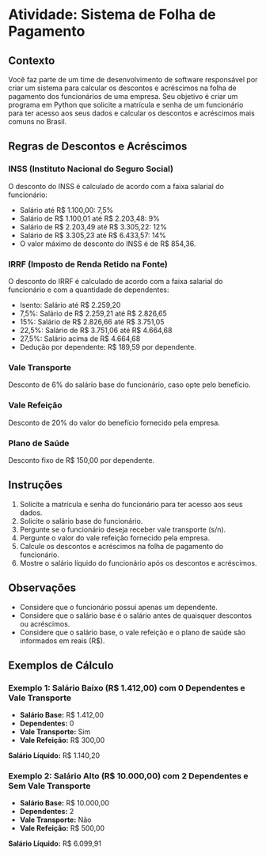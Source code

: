 # Atividade: Sistema de Folha de Pagamento

## Contexto
Você faz parte de um time de desenvolvimento de software responsável por criar um sistema para calcular os descontos e acréscimos na folha de pagamento dos funcionários de uma empresa. Seu objetivo é criar um programa em Python que solicite a matrícula e senha de um funcionário para ter acesso aos seus dados e calcular os descontos e acréscimos mais comuns no Brasil.

## Regras de Descontos e Acréscimos

### INSS (Instituto Nacional do Seguro Social)
O desconto do INSS é calculado de acordo com a faixa salarial do funcionário:
- Salário até R$ 1.100,00: 7,5%
- Salário de R$ 1.100,01 até R$ 2.203,48: 9%
- Salário de R$ 2.203,49 até R$ 3.305,22: 12%
- Salário de R$ 3.305,23 até R$ 6.433,57: 14%
- O valor máximo de desconto do INSS é de R$ 854,36.

### IRRF (Imposto de Renda Retido na Fonte)
O desconto do IRRF é calculado de acordo com a faixa salarial do funcionário e com a quantidade de dependentes:
- Isento: Salário até R$ 2.259,20
- 7,5%: Salário de R$ 2.259,21 até R$ 2.826,65
- 15%: Salário de R$ 2.826,66 até R$ 3.751,05
- 22,5%: Salário de R$ 3.751,06 até R$ 4.664,68
- 27,5%: Salário acima de R$ 4.664,68
- Dedução por dependente: R$ 189,59 por dependente.

### Vale Transporte
Desconto de 6% do salário base do funcionário, caso opte pelo benefício.

### Vale Refeição
Desconto de 20% do valor do benefício fornecido pela empresa.

### Plano de Saúde
Desconto fixo de R$ 150,00 por dependente.

## Instruções
1. Solicite a matrícula e senha do funcionário para ter acesso aos seus dados.
2. Solicite o salário base do funcionário.
3. Pergunte se o funcionário deseja receber vale transporte (s/n).
4. Pergunte o valor do vale refeição fornecido pela empresa.
5. Calcule os descontos e acréscimos na folha de pagamento do funcionário.
6. Mostre o salário líquido do funcionário após os descontos e acréscimos.

## Observações
- Considere que o funcionário possui apenas um dependente.
- Considere que o salário base é o salário antes de quaisquer descontos ou acréscimos.
- Considere que o salário base, o vale refeição e o plano de saúde são informados em reais (R$).

## Exemplos de Cálculo

### Exemplo 1: Salário Baixo (R$ 1.412,00) com 0 Dependentes e Vale Transporte
- **Salário Base:** R$ 1.412,00
- **Dependentes:** 0
- **Vale Transporte:** Sim
- **Vale Refeição:** R$ 300,00
  
**Salário Líquido:** R$ 1.140,20

### Exemplo 2: Salário Alto (R$ 10.000,00) com 2 Dependentes e Sem Vale Transporte
- **Salário Base:** R$ 10.000,00
- **Dependentes:** 2
- **Vale Transporte:** Não
- **Vale Refeição:** R$ 500,00
  
**Salário Líquido:** R$ 6.099,91
